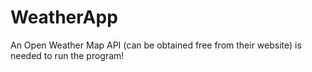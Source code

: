 # WeatherApp

An Open Weather Map API (can be obtained free from their website) is needed to run the program!
